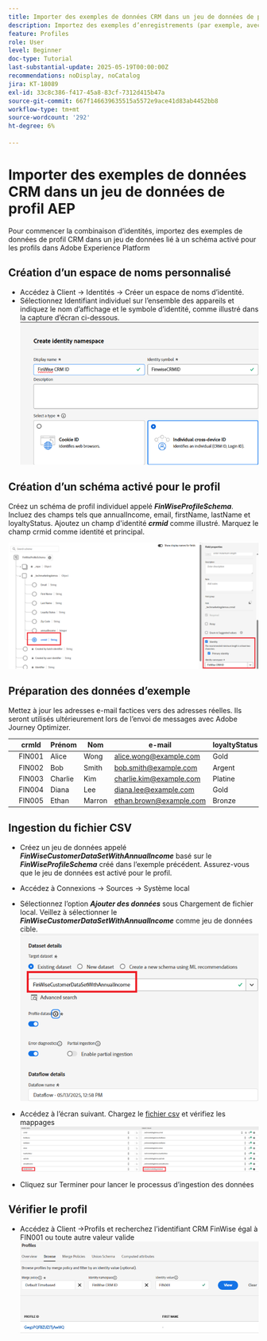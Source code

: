 ```yaml
---
title: Importer des exemples de données CRM dans un jeu de données de profil AEP
description: Importez des exemples d’enregistrements (par exemple, avec CRMID, e-mail, revenu, code postal) pour vérifier si AEP peut correctement assembler ces profils avec des visiteurs web anonymes en fonction d’identifiants partagés tels qu’ECID.
feature: Profiles
role: User
level: Beginner
doc-type: Tutorial
last-substantial-update: 2025-05-19T00:00:00Z
recommendations: noDisplay, noCatalog
jira: KT-18089
exl-id: 33c8c386-f417-45a8-83cf-7312d415b47a
source-git-commit: 667f146639635515a5572e9ace41d83ab4452bb8
workflow-type: tm+mt
source-wordcount: '292'
ht-degree: 6%

---
```


# Importer des exemples de données CRM dans un jeu de données de profil AEP

Pour commencer la combinaison d’identités, importez des exemples de données de profil CRM dans un jeu de données lié à un schéma activé pour les profils dans Adobe Experience Platform

## Création d’un espace de noms personnalisé

* Accédez à Client -> Identités -> Créer un espace de noms d’identité.
* Sélectionnez Identifiant individuel sur l’ensemble des appareils et indiquez le nom d’affichage et le symbole d’identité, comme illustré dans la capture d’écran ci-dessous.
  ![espace-de-noms-personnalisé](assets/custom-namespace.png)

## Création d’un schéma activé pour le profil

Créez un schéma de profil individuel appelé **_FinWiseProfileSchema_**. Incluez des champs tels que annualIncome, email, firstName, lastName et loyaltyStatus.
Ajoutez un champ d&#39;identité **_crmid_** comme illustré. Marquez le champ crmid comme identité et principal.


![profile-schema](assets/finwise-profile-schema.png)

## Préparation des données d’exemple

Mettez à jour les adresses e-mail factices vers des adresses réelles. Ils seront utilisés ultérieurement lors de l’envoi de messages avec Adobe Journey Optimizer.

|   | crmId | Prénom | Nom | e-mail | loyaltyStatus | zipCode | annualIncome |
|---|--------|-----------|----------|-------------------------|---------------|---------|--------------|
|   | FIN001 | Alice | Wong | alice.wong@example.com | Gold | 92128 | 120000 |
|   | FIN002 | Bob | Smith | bob.smith@example.com | Argent | 92126 | 85000 |
|   | FIN003 | Charlie | Kim | charlie.kim@example.com | Platine | 60614 | 175000 |
|   | FIN004 | Diana | Lee | diana.lee@example.com | Gold | 30303 | 98000 |
|   | FIN005 | Ethan | Marron | ethan.brown@example.com | Bronze | 75201 | 60000 |

## Ingestion du fichier CSV

* Créez un jeu de données appelé **_FinWiseCustomerDataSetWithAnnualIncome_** basé sur le **_FinWiseProfileSchema_** créé dans l’exemple précédent. Assurez-vous que le jeu de données est activé pour le profil.

* Accédez à Connexions -> Sources -> Système local
* Sélectionnez l’option **_Ajouter des données_** sous Chargement de fichier local. Veillez à sélectionner le _**FinWiseCustomerDataSetWithAnnualIncome**_ comme jeu de données cible.
  ![ingest-csv](assets/ingest-csv-into-dataset.png)
* Accédez à l’écran suivant. Chargez le [fichier csv](assets/finwise_profiles.csv) et vérifiez les mappages
  ![mappings](assets/mappings.png)

* Cliquez sur Terminer pour lancer le processus d’ingestion des données

## Vérifier le profil

* Accédez à Client ->Profils et recherchez l’identifiant CRM FinWise égal à FIN001 ou toute autre valeur valide
  ![verify-profile](assets/verify-profiles.png)
